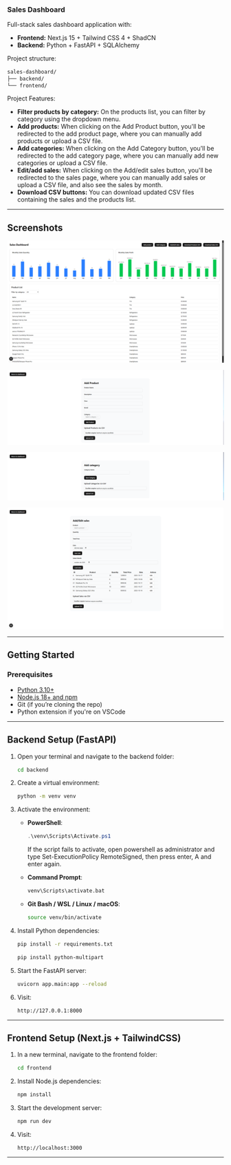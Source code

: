 ### Sales Dashboard

Full-stack sales dashboard application with:

* **Frontend:** Next.js 15 + Tailwind CSS 4 + ShadCN
* **Backend:** Python + FastAPI + SQLAlchemy

Project structure:

```
sales-dashboard/
├── backend/
└── frontend/
```

Project Features: 

* **Filter products by category:** On the products list, you can filter by category using the dropdown menu.
* **Add products:** When clicking on the Add Product button, you'll be redirected to the add product page, where you can manually add products or upload a CSV file.
* **Add categories:** When clicking on the Add Category button, you'll be redirected to the add category page, where you can manually add new categories or upload a CSV file.
* **Edit/add sales:** When clicking on the Add/edit sales button, you'll be redirected to the sales page, where you can manually add sales or upload a CSV file, and also see the sales by month.
* **Download CSV buttons:** You can download updated CSV files containing the sales and the products list.
---

## Screenshots

![main page](https://github.com/Lucascordovaa/sales-dashboard/blob/main/screenshots/print1.PNG)

![add product](https://github.com/Lucascordovaa/sales-dashboard/blob/main/screenshots/print3.PNG)

![add category](https://github.com/Lucascordovaa/sales-dashboard/blob/main/screenshots/print2.PNG)

![add sales](https://github.com/Lucascordovaa/sales-dashboard/blob/main/screenshots/print4.PNG)

---

## Getting Started

### Prerequisites

* [Python 3.10+](https://www.python.org/downloads/)
* [Node.js 18+ and npm](https://nodejs.org/)
* Git (if you’re cloning the repo)
* Python extension if you're on VSCode

---

## Backend Setup (FastAPI)

1. Open your terminal and navigate to the backend folder:

   ```bash
   cd backend
   ```

2. Create a virtual environment:

   ```bash
   python -m venv venv
   ```

3. Activate the environment:

   * **PowerShell**:

     ```powershell
     .\venv\Scripts\Activate.ps1
     ```
     If the script fails to activate, open powershell as administrator and type Set-ExecutionPolicy RemoteSigned, then press enter, A and enter again.
   * **Command Prompt**:

     ```cmd
     venv\Scripts\activate.bat
     ```
   * **Git Bash / WSL / Linux / macOS**:

     ```bash
     source venv/bin/activate
     ```

4. Install Python dependencies:

   ```bash
   pip install -r requirements.txt
   ```
   ```bash
   pip install python-multipart
   ```
5. Start the FastAPI server:

   ```bash
   uvicorn app.main:app --reload
   ```

6. Visit:

   ```
   http://127.0.0.1:8000
   ```

---

## Frontend Setup (Next.js + TailwindCSS)

1. In a new terminal, navigate to the frontend folder:

   ```bash
   cd frontend
   ```

2. Install Node.js dependencies:

   ```bash
   npm install
   ```

3. Start the development server:

   ```bash
   npm run dev
   ```

4. Visit:

   ```
   http://localhost:3000
   ```

---
